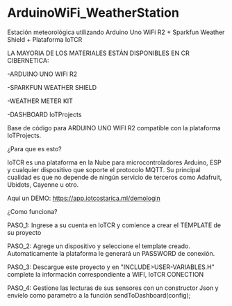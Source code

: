 # ArduinoWiFi_WeatherStation
Estación meteorológica utilizando Arduino Uno WiFi R2 + Sparkfun Weather Shield + Plataforma IoTCR

LA MAYORIA DE LOS MATERIALES ESTÁN DISPONIBLES EN CR CIBERNETICA:

-ARDUINO UNO WIFI R2

-SPARKFUN WEATHER SHIELD

-WEATHER METER KIT

-DASHBOARD IoTProjects

Base de código para ARDUINO UNO WIFI R2 compatible con la plataforma IoTProjects.

¿Para que es esto?

IoTCR es una plataforma en la Nube para microcontroladores Arduino, ESP y cualquier dispositivo que soporte el protocolo MQTT. Su principal cualidad es que no depende de ningún servicio de terceros como Adafruit, Ubidots, Cayenne u otro.

Aquí un DEMO: https://app.iotcostarica.ml/demologin

¿Como funciona?

PASO_1: Ingrese a su cuenta en IoTCR y comience a crear el TEMPLATE de su proyecto

PASO_2: Agrege un dispositivo y seleccione el template creado. Automaticamente la plataforma le generará un PASSWORD de conexión.

PASO_3: Descargue este proyecto y en "INCLUDE>USER-VARIABLES.H" complete la información correspondiente a WIFI, IoTCR CONECTION

PASO_4: Gestione las lecturas de sus sensores con un constructor Json y envíelo como parametro a la función sendToDashboard(config);

